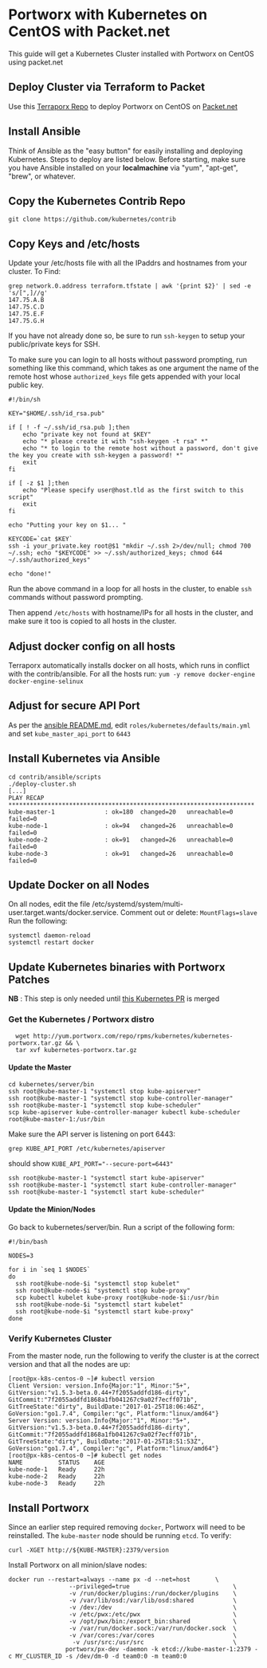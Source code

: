 # Portworx with Kubernetes on CentOS with Packet.net
This guide will get a Kubernetes Cluster installed with Portworx on CentOS using packet.net

## Deploy Cluster via Terraform to Packet
Use this [Terraporx Repo](https://github.com/portworx/terraporx/tree/master/packet) to deploy 
Portworx on CentOS on [Packet.net](https://www.packet.net/)

## Install Ansible
Think of Ansible as the "easy button" for easily installing and deploying Kubernetes.
Steps to deploy are listed below.   Before starting, make sure you have Ansible installed
on your **localmachine** via "yum", "apt-get", "brew", or whatever.


## Copy the Kubernetes Contrib Repo

```
git clone https://github.com/kubernetes/contrib
```

## Copy Keys and /etc/hosts

Update your /etc/hosts file with all the IPaddrs and hostnames from your cluster.   To Find:

```
grep network.0.address terraform.tfstate | awk '{print $2}' | sed -e 's/[",]//g'
147.75.A.B
147.75.C.D
147.75.E.F
147.75.G.H
```

If you have not already done so, be sure to run `ssh-keygen` to setup your public/private keys for SSH.

To make sure you can login to all hosts without password prompting, run something like this command, 
which takes as one argument the name of the remote host whose `authorized_keys` file gets appended
with your local public key.

```
#!/bin/sh

KEY="$HOME/.ssh/id_rsa.pub"

if [ ! -f ~/.ssh/id_rsa.pub ];then
    echo "private key not found at $KEY"
    echo "* please create it with "ssh-keygen -t rsa" *"
    echo "* to login to the remote host without a password, don't give the key you create with ssh-keygen a password! *"
    exit
fi

if [ -z $1 ];then
    echo "Please specify user@host.tld as the first switch to this script"
    exit
fi

echo "Putting your key on $1... "

KEYCODE=`cat $KEY`
ssh -i your_private.key root@$1 "mkdir ~/.ssh 2>/dev/null; chmod 700 ~/.ssh; echo "$KEYCODE" >> ~/.ssh/authorized_keys; chmod 644 ~/.ssh/authorized_keys"

echo "done!"
```

Run the above command in a loop for all hosts in the cluster, to enable `ssh` commands without password prompting.

Then append `/etc/hosts` with hostname/IPs for all hosts in the cluster, and make sure it too is copied to all
hosts in the cluster.

## Adjust docker config on all hosts
Terraporx automatically installs docker on all hosts, which runs in conflict with the contrib/ansible.
For all the hosts run: `yum -y remove docker-engine docker-engine-selinux`

## Adjust for secure API Port
As per the [ansible README.md](https://github.com/kubernetes/contrib/blob/master/ansible/README.md#kubernetes-source-type), 
edit `roles/kubernetes/defaults/main.yml` and set `kube_master_api_port` to `6443`

## Install Kubernetes via Ansible

```
cd contrib/ansible/scripts
./deploy-cluster.sh
[...]
PLAY RECAP *********************************************************************
kube-master-1              : ok=180  changed=20   unreachable=0    failed=0
kube-node-1                : ok=94   changed=26   unreachable=0    failed=0
kube-node-2                : ok=91   changed=26   unreachable=0    failed=0
kube-node-3                : ok=91   changed=26   unreachable=0    failed=0
```
 
## Update Docker on all Nodes
On all nodes, edit the file /etc/systemd/system/multi-user.target.wants/docker.service.
Comment out or delete: `MountFlags=slave`
Run the following:

```
systemctl daemon-reload
systemctl restart docker
```

## Update Kubernetes binaries with Portworx Patches
 
**NB** : This step is only needed until [this Kubernetes PR](https://github.com/kubernetes/kubernetes/pull/39535) is merged
 
###  Get the Kubernetes / Portworx distro
 
```
  wget http://yum.portworx.com/repo/rpms/kubernetes/kubernetes-portworx.tar.gz && \
  tar xvf kubernetes-portworx.tar.gz
```

####  Update the Master

```
cd kubernetes/server/bin
ssh root@kube-master-1 "systemctl stop kube-apiserver"
ssh root@kube-master-1 "systemctl stop kube-controller-manager"
ssh root@kube-master-1 "systemctl stop kube-scheduler"
scp kube-apiserver kube-controller-manager kubectl kube-scheduler root@kube-master-1:/usr/bin
```

Make sure the API server is listening on port 6443:

```
grep KUBE_API_PORT /etc/kubernetes/apiserver
```
should show `KUBE_API_PORT="--secure-port=6443"`

```
ssh root@kube-master-1 "systemctl start kube-apiserver"
ssh root@kube-master-1 "systemctl start kube-controller-manager"
ssh root@kube-master-1 "systemctl start kube-scheduler"
```

#### Update the Minion/Nodes

Go back to kubernetes/server/bin.
Run a script of the following form:

```
#!/bin/bash

NODES=3

for i in `seq 1 $NODES`
do
  ssh root@kube-node-$i "systemctl stop kubelet"
  ssh root@kube-node-$i "systemctl stop kube-proxy"
  scp kubectl kubelet kube-proxy root@kube-node-$i:/usr/bin
  ssh root@kube-node-$i "systemctl start kubelet"
  ssh root@kube-node-$i "systemctl start kube-proxy"
done
```

### Verify Kubernetes Cluster

From the master node, run the following to verify the cluster is at the correct version
and that all the nodes are up:

```
[root@px-k8s-centos-0 ~]# kubectl version
Client Version: version.Info{Major:"1", Minor:"5+", GitVersion:"v1.5.3-beta.0.44+7f2055addfd186-dirty", GitCommit:"7f2055addfd1868a1fb041267c9a02f7ecff071b", GitTreeState:"dirty", BuildDate:"2017-01-25T18:06:46Z", GoVersion:"go1.7.4", Compiler:"gc", Platform:"linux/amd64"}
Server Version: version.Info{Major:"1", Minor:"5+", GitVersion:"v1.5.3-beta.0.44+7f2055addfd186-dirty", GitCommit:"7f2055addfd1868a1fb041267c9a02f7ecff071b", GitTreeState:"dirty", BuildDate:"2017-01-25T18:51:53Z", GoVersion:"go1.7.4", Compiler:"gc", Platform:"linux/amd64"}
[root@px-k8s-centos-0 ~]# kubectl get nodes
NAME          STATUS    AGE
kube-node-1   Ready     22h
kube-node-2   Ready     22h
kube-node-3   Ready     22h
```

## Install Portworx
Since an earlier step required removing `docker`, Portworx will need to be reinstalled.
The `kube-master` node should be running `etcd`.   To verify:

```
curl -XGET http://${KUBE-MASTER}:2379/version
```

Install Portworx on all minion/slave nodes:

```
docker run --restart=always --name px -d --net=host       \
                 --privileged=true                             \
                 -v /run/docker/plugins:/run/docker/plugins    \
                 -v /var/lib/osd:/var/lib/osd:shared           \
                 -v /dev:/dev                                  \
                 -v /etc/pwx:/etc/pwx                          \
                 -v /opt/pwx/bin:/export_bin:shared            \
                 -v /var/run/docker.sock:/var/run/docker.sock  \
                 -v /var/cores:/var/cores                      \
                  -v /usr/src:/usr/src                         \
                portworx/px-dev -daemon -k etcd://kube-master-1:2379 -c MY_CLUSTER_ID -s /dev/dm-0 -d team0:0 -m team0:0
```


  
 
 
